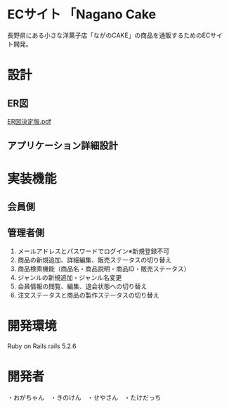 # ECサイト 「Nagano Cake
長野県にある小さな洋菓子店「ながのCAKE」の商品を通販するためのECサイト開発。

# 設計

## ER図
[ER図決定版.pdf](https://github.com/tropical-drian/nagano-cake/files/6721208/ER.pdf)

## アプリケーション詳細設計

# 実装機能


## 会員側


## 管理者側
1. メールアドレスとパスワードでログイン※新規登録不可
2. 商品の新規追加、詳細編集、販売ステータスの切り替え
3. 商品検索機能（商品名・商品説明・商品ID・販売ステータス）
4. ジャンルの新規追加・ジャンル名変更
5. 会員情報の閲覧、編集、退会状態への切り替え
6. 注文ステータスと商品の製作ステータスの切り替え

# 開発環境
Ruby on Rails rails 5.2.6

# 開発者
・おがちゃん　・きのけん　・せやさん　・たけだっち
